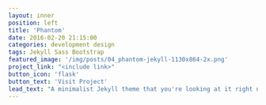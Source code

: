 ```yaml
---
layout: inner
position: left
title: 'Phantom'
date: 2016-02-20 21:15:00
categories: development design
tags: Jekyll Sass Bootstrap
featured_image: '/img/posts/04_phantom-jekyll-1130x864-2x.png'
project_link: "<include link>"
button_icon: 'flask'
button_text: 'Visit Project'
lead_text: "A minimalist Jekyll theme that you're looking at it right now"
---
```

